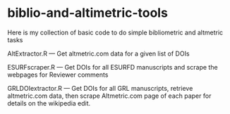 # biblio-and-altimetric-tools
Here is my collection of basic code to do simple bibliometric and altmetric tasks 

AltExtractor.R — Get altmetric.com data for a given list of DOIs

ESURFscraper.R — Get DOIs for all ESURFD manuscripts and scrape the webpages for Reviewer comments

GRLDOIextractor.R — Get DOIs for all GRL manuscripts, retrieve altmetric.com data, then scrape Altmetric.com page of each paper for details on the wikipedia edit.
